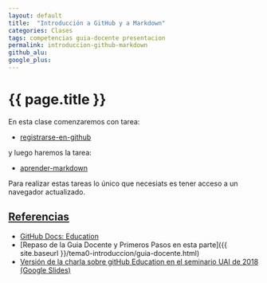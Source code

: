 ```yaml
---
layout: default
title:  "Introducción a GitHub y a Markdown"
categories: Clases
tags: competencias guia-docente presentacion
permalink: introduccion-github-markdown
github_alu: 
google_plus: 
---
```


# {{ page.title }}



En esta clase comenzaremos con tarea:

* [registrarse-en-github]({{site.baseurl}}/tema0-introduccion/practicas/p01-t0-registrarse-en-github/)

y luego haremos la tarea:

* [aprender-markdown]({{site.baseurl}}/tema0-introduccion/practicas/p02-t0-aprender-markdown/)

Para realizar estas tareas lo único que necesiats es tener acceso a un navegador actualizado. 


## [Referencias](references)

* [GitHub Docs: Education](https://docs.github.com/en/education)
* [Repaso de la Guia Docente y Primeros Pasos en esta parte]({{ site.baseurl }}/tema0-introduccion/guia-docente.html)
* [Versión de la charla sobre gitHub Education en el seminario UAI de 2018 (Google Slides)](https://docs.google.com/presentation/d/1LAZUS4SX7axmzEUElh2Oz2DqC1cJA6PUvb1KixJ1KWw/edit?usp=sharing)